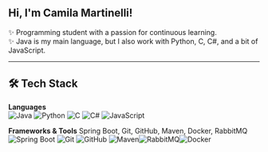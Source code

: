 ## Hi, I'm Camila Martinelli!

✨ Programming student with a passion for continuous learning.  
✨ Java is my main language, but I also work with Python, C, C#, and a bit of JavaScript.

 ---

## 🛠 Tech Stack

**Languages**  
![Java](https://img.shields.io/badge/Java-ED8B00?style=flat&logo=java&logoColor=white) ![Python](https://img.shields.io/badge/Python-3670A0?style=flat&logo=python&logoColor=white) ![C](https://img.shields.io/badge/C-00599C?style=flat&logo=c&logoColor=white) ![C#](https://img.shields.io/badge/C%23-239120?style=flat&logo=c-sharp&logoColor=white) ![JavaScript](https://img.shields.io/badge/JavaScript-F7DF1E?style=flat&logo=javascript&logoColor=black)

**Frameworks & Tools**
Spring Boot, Git, GitHub, Maven, Docker, RabbitMQ
![Spring Boot](https://img.shields.io/badge/Spring_Boot-6DB33F?style=flat&logo=spring-boot&logoColor=white)  ![Git](https://img.shields.io/badge/Git-F05032?style=flat&logo=git&logoColor=white)  ![GitHub](https://img.shields.io/badge/GitHub-181717?style=flat&logo=github&logoColor=white)  ![Maven](https://img.shields.io/badge/Maven-C71A36?style=flat&logo=apache-maven&logoColor=white)![RabbitMQ](https://img.shields.io/badge/-rabbitmq-%23FF6600?style=flat&logo=rabbitmq&logoColor=white)![Docker](https://img.shields.io/badge/docker-257bd6?style=for-the-badge&logo=docker&logoColor=white)

